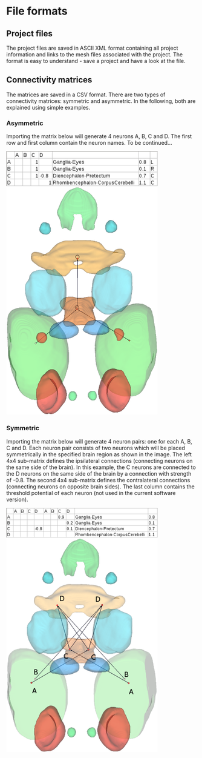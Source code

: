 # File formats

## Project files

The project files are saved in ASCII XML format containing all project information and links to the mesh files associated with the project. The format is easy to understand - save a project and have a look at the file.

## Connectivity matrices

The matrices are saved in a CSV format. There are two types of connectivity matrices: symmetric and asymmetric. In the following, both are explained using simple examples.

### Asymmetric

Importing the matrix below will generate 4 neurons A, B, C and D. The first row and first column contain the neuron names. To be continued...

<img src="asymmetric_connectivity_matrix.png" width="400"/>
<img src="asymmetric_connectivity_matrix_import.png" width="400"/>


### Symmetric

Importing the matrix below will generate 4 neuron pairs: one for each A, B, C and D. Each neuron pair consists of two neurons which will be placed symmetrically in the specified brain region as shown in the image. The left 4x4 sub-matrix defines the ipsilateral connections (connecting neurons on the same side of the brain). In this example, the C neurons are connected to the D neurons on the same side of the brain by a connection with strength of -0.8. The second 4x4 sub-matrix defines the contralateral connections (connecting neurons on opposite brain sides). The last column contains the threshold potential of each neuron (not used in the current software version).

<img src="symmetric_connectivity_matrix.png" width="400"/>
<img src="symmetric_connectivity_matrix_import.png" width="400"/>

